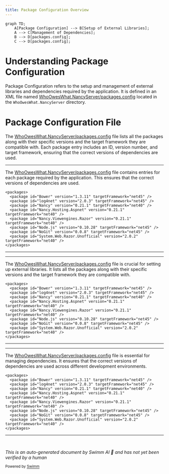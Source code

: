 ```yaml
---
title: Package Configuration Overview
---
```

```mermaid
graph TD;
    A[Package Configuration] --> B[Setup of External Libraries];
    A --> C[Management of Dependencies];
    B --> D[packages.config];
    C --> D[packages.config];
```

# Understanding Package Configuration

Package Configuration refers to the setup and management of external libraries and dependencies required by the application. It is defined in an XML file named <SwmPath>[WhoOwesWhat.NancyServer/packages.config](WhoOwesWhat.NancyServer/packages.config)</SwmPath> located in the `WhoOwesWhat.NancyServer` directory.

# Package Configuration File

The <SwmPath>[WhoOwesWhat.NancyServer/packages.config](WhoOwesWhat.NancyServer/packages.config)</SwmPath> file lists all the packages along with their specific versions and the target framework they are compatible with. Each package entry includes an ID, version number, and target framework, ensuring that the correct versions of dependencies are used.

<SwmSnippet path="WhoOwesWhat.NancyServer/packages.config" line="2">

---

The <SwmPath>[WhoOwesWhat.NancyServer/packages.config](WhoOwesWhat.NancyServer/packages.config)</SwmPath> file contains entries for each package required by the application. This ensures that the correct versions of dependencies are used.

```
<packages>
  <package id="Bower" version="1.3.11" targetFramework="net45" />
  <package id="log4net" version="2.0.3" targetFramework="net45" />
  <package id="Nancy" version="0.21.1" targetFramework="net40" />
  <package id="Nancy.Hosting.Aspnet" version="0.21.1" targetFramework="net40" />
  <package id="Nancy.Viewengines.Razor" version="0.21.1" targetFramework="net40" />
  <package id="Node.js" version="0.10.28" targetFramework="net45" />
  <package id="NoGit" version="0.0.8" targetFramework="net45" />
  <package id="System.Web.Razor.Unofficial" version="2.0.2" targetFramework="net40" />
</packages>
```

---

</SwmSnippet>

<SwmSnippet path="WhoOwesWhat.NancyServer/packages.config" line="2">

---

The <SwmPath>[WhoOwesWhat.NancyServer/packages.config](WhoOwesWhat.NancyServer/packages.config)</SwmPath> file is crucial for setting up external libraries. It lists all the packages along with their specific versions and the target framework they are compatible with.

```
<packages>
  <package id="Bower" version="1.3.11" targetFramework="net45" />
  <package id="log4net" version="2.0.3" targetFramework="net45" />
  <package id="Nancy" version="0.21.1" targetFramework="net40" />
  <package id="Nancy.Hosting.Aspnet" version="0.21.1" targetFramework="net40" />
  <package id="Nancy.Viewengines.Razor" version="0.21.1" targetFramework="net40" />
  <package id="Node.js" version="0.10.28" targetFramework="net45" />
  <package id="NoGit" version="0.0.8" targetFramework="net45" />
  <package id="System.Web.Razor.Unofficial" version="2.0.2" targetFramework="net40" />
</packages>
```

---

</SwmSnippet>

<SwmSnippet path="WhoOwesWhat.NancyServer/packages.config" line="2">

---

The <SwmPath>[WhoOwesWhat.NancyServer/packages.config](WhoOwesWhat.NancyServer/packages.config)</SwmPath> file is essential for managing dependencies. It ensures that the correct versions of dependencies are used across different development environments.

```
<packages>
  <package id="Bower" version="1.3.11" targetFramework="net45" />
  <package id="log4net" version="2.0.3" targetFramework="net45" />
  <package id="Nancy" version="0.21.1" targetFramework="net40" />
  <package id="Nancy.Hosting.Aspnet" version="0.21.1" targetFramework="net40" />
  <package id="Nancy.Viewengines.Razor" version="0.21.1" targetFramework="net40" />
  <package id="Node.js" version="0.10.28" targetFramework="net45" />
  <package id="NoGit" version="0.0.8" targetFramework="net45" />
  <package id="System.Web.Razor.Unofficial" version="2.0.2" targetFramework="net40" />
</packages>
```

---

</SwmSnippet>

&nbsp;

*This is an auto-generated document by Swimm AI 🌊 and has not yet been verified by a human*

<SwmMeta version="3.0.0" repo-id="Z2l0aHViJTNBJTNBV2hvT3dlc1doYXQtTmV0NDglM0ElM0FTd2ltbS1EZW1v" repo-name="WhoOwesWhat-Net48"><sup>Powered by [Swimm](https://app.swimm.io/)</sup></SwmMeta>
